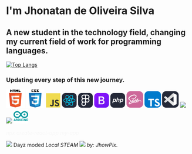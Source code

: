 <h1>I'm Jhonatan de Oliveira Silva </h1>
<h2>A new student in the technology field, changing my current field of work for programming languages.</h2>
      


[![Top Langs](https://github-readme-stats.vercel.app/api/top-langs/?username=Jhowpix&layout=compact)](https://github.com/anuraghazra/github-readme-stats)

 <h3>Updating every step of this new journey.</h3>
 
 <img src="https://raw.githubusercontent.com/devicons/devicon/master/icons/html5/html5-original-wordmark.svg " style="width: 50px;">  <img src="https://raw.githubusercontent.com/devicons/devicon/master/icons/css3/css3-original-wordmark.svg " style="width: 50px;">  <img src="https://raw.githubusercontent.com/devicons/devicon/master/icons/javascript/javascript-original.svg" style="width: 40px;">  <img src="https://github.com/tandpfun/skill-icons/blob/main/icons/React-Dark.svg" style="width: 40px;">  <img src="https://github.com/tandpfun/skill-icons/blob/main/icons/Figma-Dark.svg" style="width: 40px;"> <img src="https://github.com/tandpfun/skill-icons/blob/main/icons/Bootstrap.svg" style="width: 40px;">  <img src="https://github.com/tandpfun/skill-icons/blob/main/icons/PHP-Dark.svg" style="width: 40px;">  <img src="https://github.com/tandpfun/skill-icons/blob/main/icons/Sass.svg" style="width: 45px;">  <img src="https://github.com/tandpfun/skill-icons/blob/main/icons/TypeScript.svg" style="width: 45px;">  <img src="https://github.com/tandpfun/skill-icons/blob/main/icons/VSCode-Dark.svg" style="width: 45px;">
<img src="https://github.com/isocpp/logos/blob/master/cpp_logo.svg" style="width: 40px;"> <img src="https://user-images.githubusercontent.com/17773218/56295546-32a81200-60ea-11e9-8761-0b726b20fd51.png" style="width: 50px;"> <img src="https://raw.githubusercontent.com/devicons/devicon/master/icons/arduino/arduino-original-wordmark.svg" style="width: 40px;">

<i style="color: #f7f7f7;"> npx create-react-app my-app </i>


<img src="https://twitter.com/DayZ/header_photo" style="width: 10%;">
<a style="text-decoration: none;" href="https://steamcommunity.com/profiles/76561199247898368/myworkshopfiles/?appid=221100">Dayz moded</a><i> Local STEAM </i>  <img src="https://upload.wikimedia.org/wikipedia/commons/8/83/Steam_icon_logo.svg" style="width: 20px;"> <i> by: JhowPix.</i>
 
